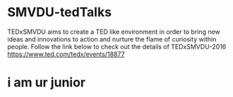 # SMVDU-tedTalks

TEDxSMVDU aims to create a TED like environment in order to bring new ideas and innovations to action and nurture the flame of curiosity within people.
Follow the link below to check out the details of TEDxSMVDU-2016
https://www.ted.com/tedx/events/18877
# i am ur junior

